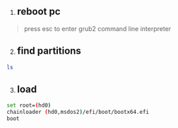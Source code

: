 1. ## reboot pc
> press esc to enter grub2 command line interpreter

2. ## find partitions
```bash
ls
```

3. ## load
```bash
set root=(hd0)
chainloader (hd0,msdos2)/efi/boot/bootx64.efi
boot
```
